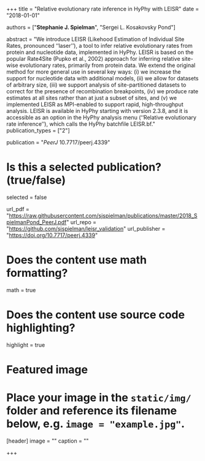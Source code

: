 +++
title = "Relative evolutionary rate inference in HyPhy with LEISR"
date = "2018-01-01"

authors = ["**Stephanie J. Spielman**", "Sergei L. Kosakovsky Pond"]

abstract = "We introduce LEISR (Likehood Estimation of Individual Site Rates, pronounced ‘‘laser’’), a tool to infer relative evolutionary rates from protein and nucleotide data, implemented in HyPhy. LEISR is based on the popular Rate4Site (Pupko et al., 2002) approach for inferring relative site-wise evolutionary rates, primarily from protein data. We extend the original method for more general use in several key ways: (i) we increase the support for nucleotide data with additional models, (ii) we allow for datasets of arbitrary size, (iii) we support analysis of site-partitioned datasets to correct for the presence of recombination breakpoints, (iv) we produce rate estimates at all sites rather than at just a subset of sites, and (v) we implemented LEISR as MPI-enabled to support rapid, high-throughput analysis. LEISR is available in HyPhy starting with version 2.3.8, and it is accessible as an option in the HyPhy analysis menu (‘‘Relative evolutionary rate inference’’), which calls the HyPhy batchfile LEISR.bf."
publication_types = ["2"]

publication = "*PeerJ* 10.7717/peerj.4339"

# Is this a selected publication? (true/false)
selected = false

url_pdf = "https://raw.githubusercontent.com/sjspielman/publications/master/2018_SpielmanPond_PeerJ.pdf"
url_repo = "https://github.com/sjspielman/leisr_validation"
url_publisher = "https://doi.org/10.7717/peerj.4339"
# Does the content use math formatting?
math = true

# Does the content use source code highlighting?
highlight = true

# Featured image
# Place your image in the `static/img/` folder and reference its filename below, e.g. `image = "example.jpg"`.
[header]
image = ""
caption = ""

+++

<!-- More detail can easily be written here using *Markdown* and $\rm \LaTeX$ math code. -->
